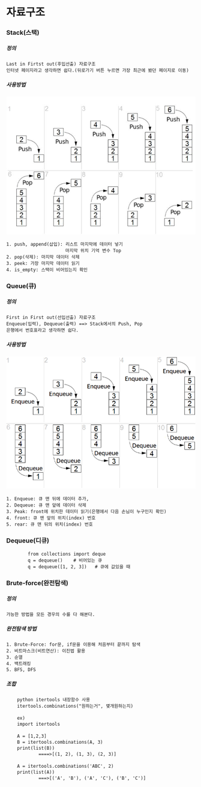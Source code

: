 # 자료구조

### Stack(스택)

##### 정의
	Last in Firtst out(후입선출) 자료구조
	인터넷 페이지라고 생각하면 쉽다.(뒤로가기 버튼 누르면 가장 최근에 봤던 페이지로 이동)



##### 사용방법

![ex_screenshot](./img/stack.JPG)



	1. push, append(삽입): 리스트 마지막에 데이터 넣기 
						  마지막 위치 기억 변수 Top
	2. pop(삭제): 마지막 데이터 삭제 
	3. peek: 가장 마지막 데이터 읽기
	4. is_empty: 스택이 비어있는지 확인








### Queue(큐)

##### 정의
	First in First out(선입선출) 자료구조
	Enqueue(입력), Dequeue(출력) ==> Stack에서의 Push, Pop
	은행에서 번호표라고 생각하면 쉽다.

##### 사용방법

![ex_screenshot](./img/Queue.png)


	1. Enqueue: 큐 맨 뒤에 데이터 추가, 
	2. Dequeue: 큐 맨 앞에 데이터 삭제
	3. Peak: front에 위치한 데이터 읽기(은행에서 다음 손님이 누구인지 확인)
	4. front: 큐 맨 앞의 위치(index) 번호
	5. rear: 큐 맨 뒤의 위치(index) 번호







### Dequeue(디큐)
			from collections import deque
			q = dequeue()    # 비어있는 큐
	        q = dequeue([1, 2, 3])   # 큐에 값있을 때





### Brute-force(완전탐색)

##### 정의
	가능한 방법을 모든 경우의 수를 다 해본다.

##### 완전탐색 방법
	1. Brute-Force: for문, if문을 이용해 처음부터 끝까지 탐색
	2. 비트마스크(비트연산): 이진법 활용
	3. 순열
	4. 백트래킹
	5. BFS, DFS



##### 조합

		python itertools 내장함수 사용
		itertools.combinations("원하는거", 몇개원하는지)
	
		ex)
		import itertools
		
		A = [1,2,3]
		B = itertools.combinations(A, 3)
		print(list(B))
				====>[(1, 2), (1, 3), (2, 3)]
				
		A = itertools.combinations('ABC', 2)
		print(list(A))
				===>[('A', 'B'), ('A', 'C'), ('B', 'C')]
